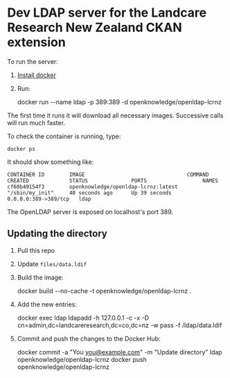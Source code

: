 # Dev LDAP server for the Landcare Research New Zealand CKAN extension

To run the server:

1. [Install docker](http://docs.docker.com/installation/)

2. Run:

    docker run --name ldap -p 389:389 -d openknowledge/openldap-lcrnz

The first time it runs it will download all necessary images. Successive calls
will run much faster.

To check the container is running, type:

    docker ps

It should show something like:

    CONTAINER ID        IMAGE                                 COMMAND             CREATED             STATUS              PORTS                  NAMES
    cf60b49154f3        openknowledge/openldap-lcrnz:latest   "/sbin/my_init"     40 seconds ago      Up 39 seconds       0.0.0.0:389->389/tcp   ldap

The OpenLDAP server is exposed on localhost's port 389.

## Updating the directory

1. Pull this repo

2. Update `files/data.ldif`

3. Build the image:

    docker build --no-cache -t openknowledge/openldap-lcrnz .

4. Add the new entries:

    docker exec ldap ldapadd -h 127.0.0.1 -c -x -D cn=admin,dc=landcareresearch,dc=co,dc=nz -w pass -f /ldap/data.ldif

5. Commit and push the changes to the Docker Hub:

    docker commit -a "You <you@example.com>" -m "Update directory" ldap openknowledge/openldap-lcrnz
    docker push openknowledge/openldap-lcrnz

